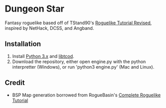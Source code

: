 # Dungeon Star
Fantasy roguelike based off of TStand90's [Roguelike Tutorial Revised](http://rogueliketutorials.com), inspired by NetHack, DCSS, and Angband.

## Installation
1. Install [Python 3.x](https://www.python.org/downloads/) and [libtcod](https://python-tcod.readthedocs.io/en/latest/installation.html).
2. Download the repository, either open engine.py with the python interpretter (Windows), or run 'python3 engine.py' (Mac and Linux).

## Credit
* BSP Map generation borrowed from RogueBasin's [Complete Roguelike Tutorial](http://www.roguebasin.com/index.php?title=Complete_Roguelike_Tutorial,_using_Python%2Blibtcod,_extras)
